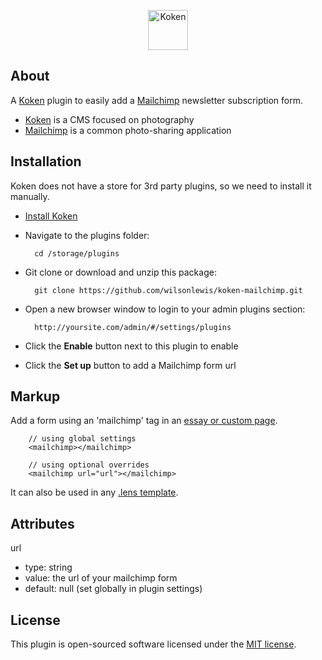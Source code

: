 <p align="center">
    <a href="http://koken.me">
        <img src="http://koken.me/img/koken-logo-head.svg" data-png-fallback="http://koken.me/img/koken-logo-head.png" alt="Koken" width="64" height="64">
    </a>
</p>

## About

A <a href="http://koken.me">Koken</a> plugin to easily add a <a href="http://mailchimp.com">Mailchimp</a> newsletter subscription form.

- <a href="http://koken.me">Koken</a> is a CMS focused on photography
- <a href="http://mailchimp.com">Mailchimp</a> is a common photo-sharing application

## Installation

Koken does not have a store for 3rd party plugins, so we need to install it manually.

- <a href="http://koken.me/#dlkoken">Install Koken</a>
- Navigate to the plugins folder:

        cd /storage/plugins

- Git clone or download and unzip this package:
        
        git clone https://github.com/wilsonlewis/koken-mailchimp.git
        
- Open a new browser window to login to your admin plugins section: 

        http://yoursite.com/admin/#/settings/plugins

- Click the **Enable** button next to this plugin to enable
- Click the **Set up** button to add a Mailchimp form url


## Markup

Add a form using an 'mailchimp' tag in an <a href="http://help.koken.me/customer/portal/articles/632095-text-overview">essay or custom page</a>.

        // using global settings
        <mailchimp></mailchimp>
        
        // using optional overrides
        <mailchimp url="url"></mailchimp>
        
It can also be used in any <a href="http://help.koken.me/customer/portal/articles/828688-lens-templates">.lens template</a>.

## Attributes

url

- type: string
- value: the url of your mailchimp form
- default: null (set globally in plugin settings)

## License

This plugin is open-sourced software licensed under the [MIT license](http://opensource.org/licenses/MIT).